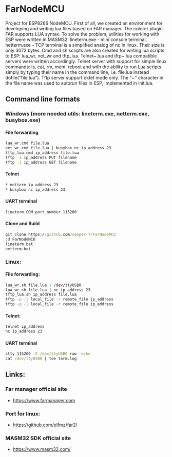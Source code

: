 # FarNodeMCU
Project for ESP8266 NodeMCU. First of all, we created an environment for developing and writing lua files based on FAR manager. The colorer plugin FAR supports LUA syntax.
To solve the problem, utilities for working with ESP were written in MASM32: lineterm.exe - mini console terminal, netterm.exe - TCP terminal is a simplified analog of nc in linux. Their size is only 3072 bytes.
Cmd and sh scripts are also created for writing lua scripts to ESP: lua_wr, net_wr and tftp_lua.
Telnet~.lua and tftp~.lua compatible servers were written accordingly.
Telnet server with support for simple linux commands: ls, cat, rm, mem, reboot and with the ability to run Lua scripts simply by typing their name in the command line, i.e. file.lua instead dofile("file.lua").
Tftp server support oktet mode only.
The "~" character in the file name was used to autorun files in ESP, implemented in init.lua.

## Command line formats
### Windows (more needed utils: lineterm.exe, netterm.exe, busybox.exe)
#### File forwarding
``` cmd
lua_wr.cmd file.lua
net_wr.cmd file.lua | busybox nc ip_address 23
tftp_lua.cmd ip_address file.lua
tftp -i ip_address PUT filename
tftp -i ip_address GET filename
```
#### Telnet
``` cmd
* netterm ip_address 23
* busybox nc ip_address 23
```
#### UART terminal
``` cmd
lineterm COM_port_number 115200
```
#### Clone and Build
``` cmd
git clone https://github.com/semper-7/FarNodeMCU
cd FarNodeMCU
lineterm.bat
netterm.bat
```
### Linux:
#### File forwarding:
``` sh
lua_wr.sh file.lua | /dev/ttyUSB0
lua_wr.sh file.lua | nc ip_address 23
tftp_lua.sh ip_address file.lua
tftp -p -l local_file -r remote_file ip_address
tftp -g -l local_file -r remote_file ip_address
```
#### Telnet:
``` sh
telnet ip_address
nc ip_address 23
```
#### UART terminal
``` cmd
stty 115200 -F /dev/ttyUSB0 raw -echo
cat /dev/ttyUSB0 | tee term.log
```
## Links:
### Far manager official site
* https://www.farmanager.com
### Port for linux:
* https://github.com/elfmz/far2l
### MASM32 SDK official site
* https://www.masm32.com/
